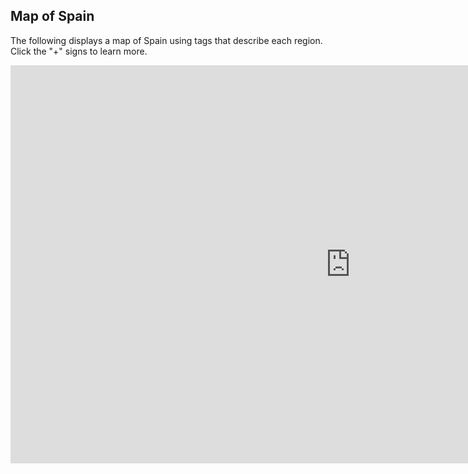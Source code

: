 <div class="container">
  <h2>Map of Spain</h2>
  <p>The following displays a map of Spain using tags that describe each region. Click the "+" signs to learn more.</p>
 </div>
 
 
 <iframe src="https://amayazemmanuel.h5p.com/content/1291194067892799907/embed" width="1088" height="637" frameborder="0" allowfullscreen="allowfullscreen" allow="geolocation *; microphone *; camera *; midi *; encrypted-media *"></iframe><script src="https://amayazemmanuel.h5p.com/js/h5p-resizer.js" charset="UTF-8"></script>

	
